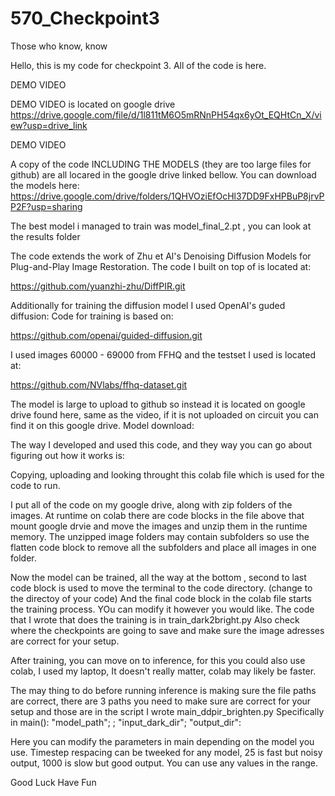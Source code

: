 # 570_Checkpoint3
Those who know, know

Hello, this is my code for checkpoint 3. All of the code is here.

DEMO VIDEO

DEMO VIDEO is located on google drive https://drive.google.com/file/d/1l811tM6O5mRNnPH54qx6yOt_EQHtCn_X/view?usp=drive_link

DEMO VIDEO

A copy of the code INCLUDING THE MODELS (they are too large files for github) are all locared in the google drive linked bellow.
You can download the models here: https://drive.google.com/drive/folders/1QHVOziEfOcHl37DD9FxHPBuP8jrvPP2F?usp=sharing

The best model i managed to train was model_final_2.pt , you can look at the results folder

The code extends the work of Zhu et Al's Denoising Diffusion Models for Plug-and-Play Image Restoration. The code I built on top of is located at: 

https://github.com/yuanzhi-zhu/DiffPIR.git

Additionally for training the diffusion model I used OpenAI's guded diffusion: Code for training is based on: 

https://github.com/openai/guided-diffusion.git

I used images 60000 - 69000 from FFHQ and the testset I used is located at: 

https://github.com/NVlabs/ffhq-dataset.git


The model is large to upload to github so instead it is located on google drive found here, same as the video, if it is not uploaded on circuit you can find it on this google drive.
Model download:

The way I developed and used this code, and they way you can go about figuring out how it works is:

Copying, uploading and looking throught this colab file which is used for the code to run.

I put all of the code on my google drive, along with zip folders of the images. 
At runtime on colab there are code blocks in the file above that mount google drvie and move the images and unzip them in the runtime memory.
The unzipped image folders may contain subfolders so use the flatten code block to remove all the subfolders and place all images in one folder.

Now the model can be trained, all the way at the bottom , second to last code block is used to move the terminal to the code directory. (change to the directoy of your code)
And the final code block in the colab file starts the training process. YOu can modify it however you would like. The code that I wrote that does the training is in train_dark2bright.py
Also check where the checkpoints are going to save and make sure the image adresses are correct for your setup.

After training, you can move on to inference, for this you could also use colab, I used my laptop, It doesn't really matter, colab may likely be faster.

The may thing to do before running inference is making sure the file paths are correct, there are 3 paths you need to make sure are correct for your setup and those are in the script I wrote main_ddpir_brighten.py
Specifically in main(): "model_path"; ; "input_dark_dir"; "output_dir":

Here you can modify the parameters in main depending on the model you use. Timestep respacing can be tweeked for any model, 25 is fast but noisy output, 1000 is slow but good output. You can use any values in the range.

Good Luck Have Fun
